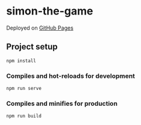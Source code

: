 # simon-the-game

Deployed on [GitHub Pages](https://karrambol.github.io/Create-customer-form-GHP/)

## Project setup
```
npm install
```

### Compiles and hot-reloads for development
```
npm run serve
```

### Compiles and minifies for production
```
npm run build
```
